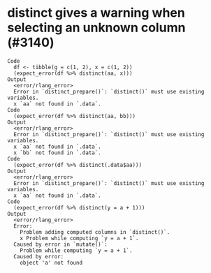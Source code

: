 # distinct gives a warning when selecting an unknown column (#3140)

    Code
      df <- tibble(g = c(1, 2), x = c(1, 2))
      (expect_error(df %>% distinct(aa, x)))
    Output
      <error/rlang_error>
      Error in `distinct_prepare()`: `distinct()` must use existing variables.
      x `aa` not found in `.data`.
    Code
      (expect_error(df %>% distinct(aa, bb)))
    Output
      <error/rlang_error>
      Error in `distinct_prepare()`: `distinct()` must use existing variables.
      x `aa` not found in `.data`.
      x `bb` not found in `.data`.
    Code
      (expect_error(df %>% distinct(.data$aa)))
    Output
      <error/rlang_error>
      Error in `distinct_prepare()`: `distinct()` must use existing variables.
      x `aa` not found in `.data`.
    Code
      (expect_error(df %>% distinct(y = a + 1)))
    Output
      <error/rlang_error>
      Error: 
        Problem adding computed columns in `distinct()`.
        x Problem while computing `y = a + 1`.
      Caused by error in `mutate()`: 
        Problem while computing `y = a + 1`.
      Caused by error: 
        object 'a' not found

